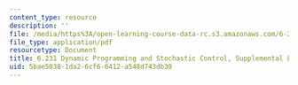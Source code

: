 ```yaml
---
content_type: resource
description: ''
file: /media/https%3A/open-learning-course-data-rc.s3.amazonaws.com/6-231-dynamic-programming-and-stochastic-control-fall-2015/5bae50381da26cf66412a548d743db30_MIT6_231F15_lec6.pdf
file_type: application/pdf
resourcetype: Document
title: 6.231 Dynamic Programming and Stochastic Control, Supplemental Lecture 6
uid: 5bae5038-1da2-6cf6-6412-a548d743db30
---
```

